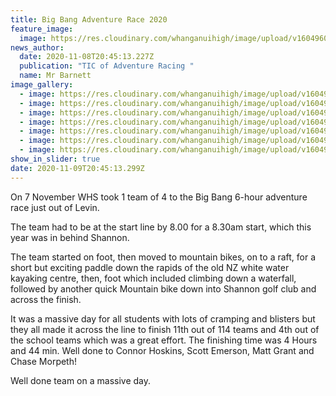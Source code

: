 ```yaml
---
title: Big Bang Adventure Race 2020
feature_image:
  image: https://res.cloudinary.com/whanganuihigh/image/upload/v1604960787/News/Big%20Bang%20Adventure%20Race%202020/20201107_104853.jpg
news_author:
  date: 2020-11-08T20:45:13.227Z
  publication: "TIC of Adventure Racing "
  name: Mr Barnett
image_gallery:
  - image: https://res.cloudinary.com/whanganuihigh/image/upload/v1604969097/News/Big%20Bang%20Adventure%20Race%202020/1.20201107_082657.jpg
  - image: https://res.cloudinary.com/whanganuihigh/image/upload/v1604969115/News/Big%20Bang%20Adventure%20Race%202020/2.20201107_104608.jpg
  - image: https://res.cloudinary.com/whanganuihigh/image/upload/v1604969142/News/Big%20Bang%20Adventure%20Race%202020/3.20201107_105528.jpg
  - image: https://res.cloudinary.com/whanganuihigh/image/upload/v1604969164/News/Big%20Bang%20Adventure%20Race%202020/4.20201107_124410.jpg
  - image: https://res.cloudinary.com/whanganuihigh/image/upload/v1604969182/News/Big%20Bang%20Adventure%20Race%202020/5.20201107_132054.jpg
  - image: https://res.cloudinary.com/whanganuihigh/image/upload/v1604969200/News/Big%20Bang%20Adventure%20Race%202020/7.20201107_135135.jpg
  - image: https://res.cloudinary.com/whanganuihigh/image/upload/v1604969226/News/Big%20Bang%20Adventure%20Race%202020/8.20201107_121223.jpg
show_in_slider: true
date: 2020-11-09T20:45:13.299Z
---
```

On 7 November WHS took 1 team of 4 to the Big Bang 6-hour adventure race just out of Levin. 

The team had to be at the start line by 8.00 for a 8.30am start, which this year was in behind Shannon. 

The team started on foot, then moved to mountain bikes, on to a raft, for a short but exciting paddle down the rapids of the old NZ white water kayaking centre, then, foot which included climbing down a waterfall, followed by another quick Mountain bike down into Shannon golf club and across the finish. 

It was a massive day for all students with lots of cramping and blisters but they all made it across the line to finish 11th out of 114 teams and 4th out of the school teams which was a great effort. The finishing time was 4 Hours and 44 min. Well done to Connor Hoskins, Scott Emerson, Matt Grant and Chase Morpeth! 

Well done team on a massive day. 



